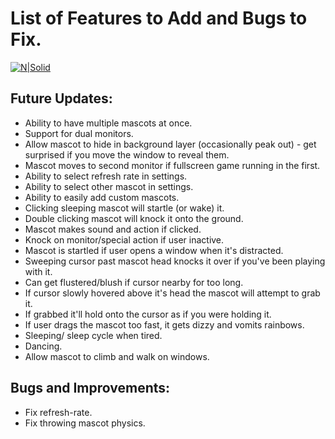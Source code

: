 # List of Features to Add and Bugs to Fix.
[![N|Solid](https://i.imgur.com/58wQQGT.png)](https://twitter.com/Buldron)

## Future Updates:
* Ability to have multiple mascots at once.
* Support for dual monitors.
* Allow mascot to hide in background layer (occasionally peak out) - get surprised if you move the window to reveal them.
* Mascot moves to second monitor if fullscreen game running in the first.
* Ability to select refresh rate in settings.
* Ability to select other mascot in settings.
* Ability to easily add custom mascots.
* Clicking sleeping mascot will startle (or wake) it.
* Double clicking mascot will knock it onto the ground.
* Mascot makes sound and action if clicked.
* Knock on monitor/special action if user inactive.
* Mascot is startled if user opens a window when it's distracted.
* Sweeping cursor past mascot head knocks it over if you've been playing with it.
* Can get flustered/blush if cursor nearby for too long.
* If cursor slowly hovered above it's head the mascot will attempt to grab it.
* If grabbed it'll hold onto the cursor as if you were holding it.
* If user drags the mascot too fast, it gets dizzy and vomits rainbows.
* Sleeping/ sleep cycle when tired.
* Dancing.
* Allow mascot to climb and walk on windows.


## Bugs and Improvements:
* Fix refresh-rate.
* Fix throwing mascot physics.